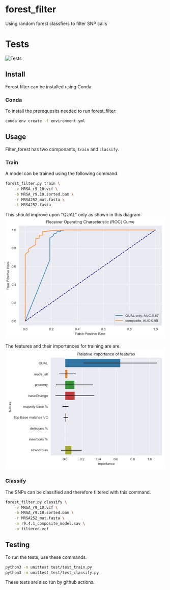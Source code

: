 # forest_filter
Using random forest classfiers to filter SNP calls

# Tests
 ![Tests](https://github.com/oxfordmmm/forest_filter/actions/workflows/test.yml/badge.svg)


## Install

Forest filter can be installed using Conda.

### Conda
To install the prerequesits needed to run forest_filter:
```bash
conda env create -f environment.yml
``` 

## Usage

Filter_forest has two componants, `train` and `classify`.

### Train
A model can be trained using the following command.

```bash
forest_filter.py train \
	-v MRSA_r9_10.vcf \
	-b MRSA_r9.10.sorted.bam \
	-r MRSA252_mut.fasta \
	-t MRSA252.fasta
```

This should improve upon "QUAL" only as shown in this diagram
![ROC](figs/ROC.png?raw=true "ROC")

The features and their importances for training are are.
![FEATURES](figs/composite_feat_importance.png?raw=true "Feature importances")



### Classify
The SNPs can be classified and therefore filtered with this command.

```bash
forest_filter.py classify \
	-v MRSA_r9_10.vcf \
	-b MRSA_r9.10.sorted.bam \
	-r MRSA252_mut.fasta \
	-m r9.4.1_composite_model.sav \
	-o filtered.vcf
```

## Testing

To run the tests, use these commands.

```bash
python3 -m unittest test/test_train.py
python3 -m unittest test/test_classify.py 
```

These tests are also run by github actions.
